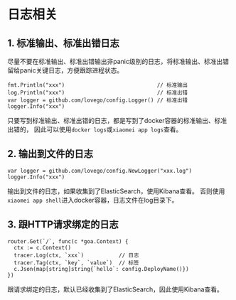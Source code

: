 # 日志相关

## 1. 标准输出、标准出错日志
尽量不要在标准输出、标准出错输出非panic级别的日志，将标准输出、标准出错留给panic关键日志，方便跟踪进程状态。
```
fmt.Println("xxx")                             // 标准输出
log.Println("xxx")                             // 标准出错
var logger = github.com/lovego/config.Logger() // 标准出错
logger.Info("xxx")
```

只要写到标准输出、标准出错的日志，都是写到了docker容器的标准输出、标准出错的，
因此可以使用`docker logs`或`xiaomei app logs`查看。

## 2. 输出到文件的日志
```
var logger = github.com/lovego/config.NewLogger("xxx.log")
logger.Info("xxx")
```
输出到文件的日志，如果收集到了ElasticSearch，使用Kibana查看。
否则使用`xiaomei app shell`进入docker容器，日志文件在log目录下。

## 3. 跟HTTP请求绑定的日志
```
router.Get(`/`, func(c *goa.Context) {                    
  ctx := c.Context()
  tracer.Log(ctx, `xxx`)           // 日志
  tracer.Tag(ctx, `key`, `value`)  // 标签
  c.Json(map[string]string{`hello`: config.DeployName()}) 
})                                                        
```
跟请求绑定的日志，默认已经收集到了ElasticSearch，因此使用Kibana查看。

